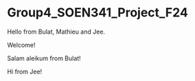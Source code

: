 # Group4_SOEN341_Project_F24


Hello from Bulat, Mathieu and Jee.

Welcome!

Salam aleikum from Bulat!

Hi from Jee!
